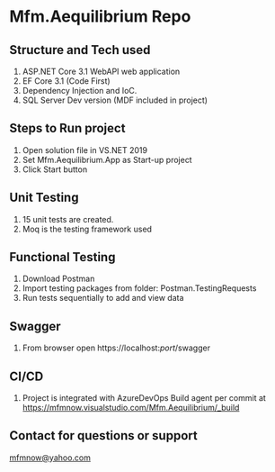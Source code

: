 # Mfm.Aequilibrium Repo

## Structure and Tech used 
1. ASP.NET Core 3.1 WebAPI web application
2. EF Core 3.1 (Code First)
3. Dependency Injection and IoC.
4. SQL Server Dev version (MDF included in project)

## Steps to Run project
1. Open solution file in VS.NET 2019
2. Set Mfm.Aequilibrium.App as Start-up project
3. Click Start button

## Unit Testing
1. 15 unit tests are created.
2. Moq is the testing framework used

## Functional Testing
1. Download Postman 
2. Import testing packages from folder: Postman.TestingRequests
3. Run tests sequentially to add and view data

## Swagger
1. From browser open https://localhost:_port_/swagger

## CI/CD
1. Project is integrated with AzureDevOps Build agent per commit at https://mfmnow.visualstudio.com/Mfm.Aequilibrium/_build

## Contact for questions or support
mfmnow@yahoo.com
